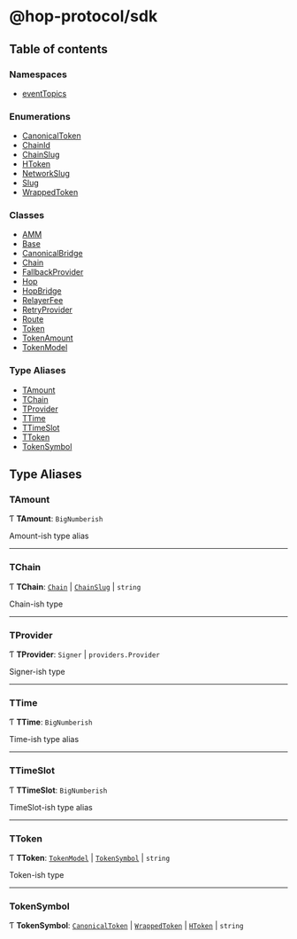 # @hop-protocol/sdk

## Table of contents

### Namespaces

- [eventTopics](modules/eventTopics.md)

### Enumerations

- [CanonicalToken](enums/CanonicalToken.md)
- [ChainId](enums/ChainId.md)
- [ChainSlug](enums/ChainSlug.md)
- [HToken](enums/HToken.md)
- [NetworkSlug](enums/NetworkSlug.md)
- [Slug](enums/Slug.md)
- [WrappedToken](enums/WrappedToken.md)

### Classes

- [AMM](classes/AMM.md)
- [Base](classes/Base.md)
- [CanonicalBridge](classes/CanonicalBridge.md)
- [Chain](classes/Chain.md)
- [FallbackProvider](classes/FallbackProvider.md)
- [Hop](classes/Hop.md)
- [HopBridge](classes/HopBridge.md)
- [RelayerFee](classes/RelayerFee.md)
- [RetryProvider](classes/RetryProvider.md)
- [Route](classes/Route.md)
- [Token](classes/Token.md)
- [TokenAmount](classes/TokenAmount.md)
- [TokenModel](classes/TokenModel.md)

### Type Aliases

- [TAmount](modules.md#tamount)
- [TChain](modules.md#tchain)
- [TProvider](modules.md#tprovider)
- [TTime](modules.md#ttime)
- [TTimeSlot](modules.md#ttimeslot)
- [TToken](modules.md#ttoken)
- [TokenSymbol](modules.md#tokensymbol)

## Type Aliases

### <a id="tamount" name="tamount"></a> TAmount

Ƭ **TAmount**: `BigNumberish`

Amount-ish type alias

___

### <a id="tchain" name="tchain"></a> TChain

Ƭ **TChain**: [`Chain`](classes/Chain.md) \| [`ChainSlug`](enums/ChainSlug.md) \| `string`

Chain-ish type

___

### <a id="tprovider" name="tprovider"></a> TProvider

Ƭ **TProvider**: `Signer` \| `providers.Provider`

Signer-ish type

___

### <a id="ttime" name="ttime"></a> TTime

Ƭ **TTime**: `BigNumberish`

Time-ish type alias

___

### <a id="ttimeslot" name="ttimeslot"></a> TTimeSlot

Ƭ **TTimeSlot**: `BigNumberish`

TimeSlot-ish type alias

___

### <a id="ttoken" name="ttoken"></a> TToken

Ƭ **TToken**: [`TokenModel`](classes/TokenModel.md) \| [`TokenSymbol`](modules.md#tokensymbol) \| `string`

Token-ish type

___

### <a id="tokensymbol" name="tokensymbol"></a> TokenSymbol

Ƭ **TokenSymbol**: [`CanonicalToken`](enums/CanonicalToken.md) \| [`WrappedToken`](enums/WrappedToken.md) \| [`HToken`](enums/HToken.md) \| `string`
